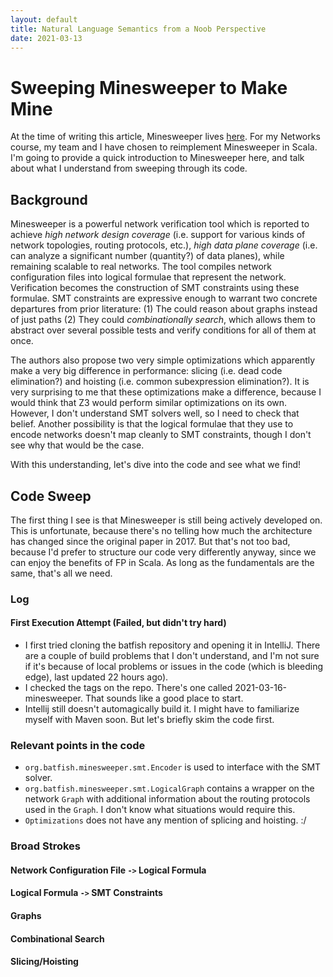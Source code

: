 ```yaml
---
layout: default
title: Natural Language Semantics from a Noob Perspective
date: 2021-03-13
---
```


Sweeping Minesweeper to Make Mine
=================================

At the time of writing this article, Minesweeper lives 
[here](https://github.com/batfish/batfish/tree/master/projects/minesweeper).
For my Networks course, my team and I have chosen to reimplement Minesweeper
in Scala. I'm going to provide a quick introduction to Minesweeper here, and
talk about what I understand from sweeping through its code.

Background
----------

Minesweeper is a powerful network verification tool which is reported to 
achieve *high network design coverage* (i.e. support for various kinds of 
network topologies, routing protocols, etc.), *high data plane coverage* (i.e. 
can analyze a significant number (quantity?) of data planes), while remaining
scalable to real networks. The tool compiles network configuration files into
logical formulae that represent the network. Verification becomes the 
construction of SMT constraints using these formulae. SMT constraints are
expressive enough to warrant two concrete departures from prior literature:
(1) The could reason about graphs instead of just paths
(2) They could *combinationally search*, which allows them to abstract over 
    several possible tests and verify conditions for all of them at once.

The authors also propose two very simple optimizations which apparently make a 
very big difference in performance: slicing (i.e. dead code elimination?) and
hoisting (i.e. common subexpression elimination?). It is very surprising to me
that these optimizations make a difference, because I would think that Z3 
would perform similar optimizations on its own. However, I don't understand SMT
solvers well, so I need to check that belief. Another possibility is that the 
logical formulae that they use to encode networks doesn't map cleanly to SMT
constraints, though I don't see why that would be the case.

With this understanding, let's dive into the code and see what we find!

Code Sweep
----------

The first thing I see is that Minesweeper is still being actively developed on.
This is unfortunate, because there's no telling how much the architecture has
changed since the original paper in 2017. But that's not too bad, because I'd
prefer to structure our code very differently anyway, since we can enjoy the
benefits of FP in Scala. As long as the fundamentals are the same, that's all 
we need.

### Log
#### First Execution Attempt (Failed, but didn't try hard)

- I first tried cloning the batfish repository and opening it in IntelliJ. There
  are a couple of build problems that I don't understand, and I'm not sure if
  it's because of local problems or issues in the code (which is bleeding edge),
  last updated 22 hours ago).  
- I checked the tags on the repo. There's one called 2021-03-16-minesweeper.
  That sounds like a good place to start.
- Intellij still doesn't automagically build it. I might have to familiarize
  myself with Maven soon. But let's briefly skim the code first.

### Relevant points in the code

- `org.batfish.minesweeper.smt.Encoder` is used to interface with the SMT 
  solver.
- `org.batfish.minesweeper.smt.LogicalGraph` contains a wrapper on the network
  `Graph` with additional information about the routing protocols used in the
  `Graph`. I don't know what situations would require this.
- `Optimizations` does not have any mention of splicing and hoisting. :/


### Broad Strokes
#### Network Configuration File `->` Logical Formula

#### Logical Formula `->` SMT Constraints

#### Graphs

#### Combinational Search

#### Slicing/Hoisting
